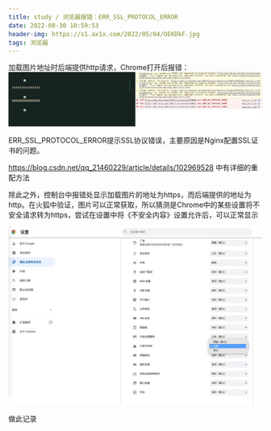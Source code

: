 ```yaml
---
title: study / 浏览器报错：ERR_SSL_PROTOCOL_ERROR
date: 2022-08-30 10:59:53
header-img: https://s1.ax1x.com/2022/05/04/OEKDkF.jpg
tags: 浏览器
---
```


加载图片地址时后端提供http请求，Chrome打开后报错：
![](220830-1/01.jpg)


ERR_SSL_PROTOCOL_ERROR提示SSL协议错误，主要原因是Nginx配置SSL证书的问题。

https://blog.csdn.net/qq_21460229/article/details/102969528 中有详细的重配方法


除此之外，控制台中报错处显示加载图片的地址为https，而后端提供的地址为http。在火狐中验证，图片可以正常获取，所以猜测是Chrome中的某些设置将不安全请求转为https，尝试在设置中将《不安全内容》设置允许后，可以正常显示

![](220830-1/02.jpg)

做此记录

